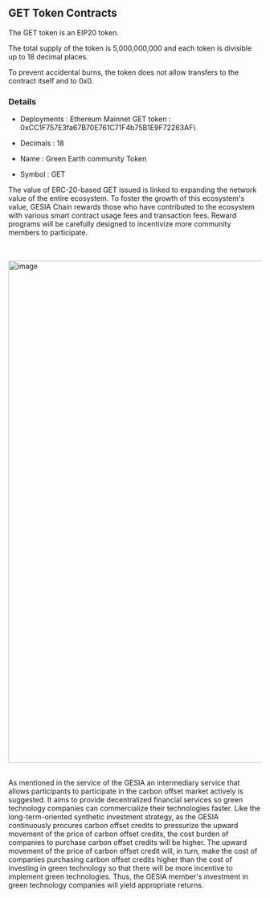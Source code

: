 ## GET Token Contracts

The GET token is an EIP20 token.

The total supply of the token is 5,000,000,000 and each token is divisible up to 18 decimal places.

To prevent accidental burns, the token does not allow transfers to the contract itself and to 0x0.

### Details

-	Deployments : Ethereum Mainnet GET token : 0xCC1F757E3fa67B70E761C71F4b75B1E9F72263AF\

-	Decimals : 18

-	Name : Green Earth community Token

-	Symbol : GET 

The value of ERC-20-based GET issued is linked to expanding the network value of the entire ecosystem. To foster the growth of this ecosystem's value, GESIA Chain rewards those who have contributed to the ecosystem with various smart contract usage fees and transaction fees. Reward programs will be carefully designed to incentivize more community members to participate.

</br>
</br>

<img width="1000" alt="image" src="https://user-images.githubusercontent.com/99451647/229066381-ce32d41f-56a2-4d98-8ec4-038f4c4d9aeb.png">

</br>
</br>

As mentioned in the service of the GESIA an intermediary service that allows participants to participate in the carbon offset market actively is suggested. It aims to provide decentralized financial services so green technology companies can commercialize their technologies faster. Like the long-term-oriented synthetic investment strategy, as the GESIA continuously procures carbon offset credits to pressurize the upward movement of the price of carbon offset credits, the cost burden of companies to purchase carbon offset credits will be higher. The upward movement of the price of carbon offset credit will, in turn, make the cost of companies purchasing carbon offset credits higher than the cost of investing in green technology so that there will be more incentive to implement green technologies. Thus, the GESIA member's investment in green technology companies will yield appropriate returns.

